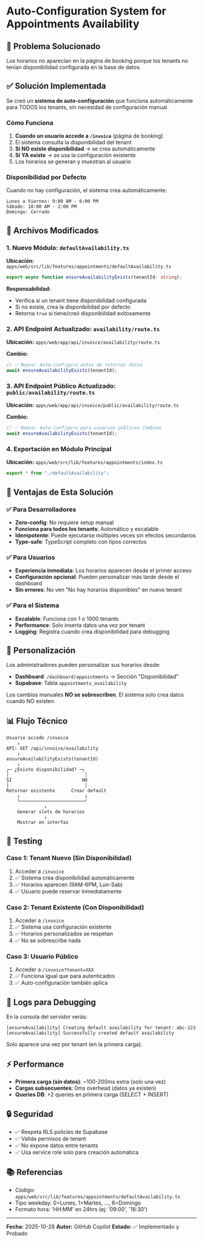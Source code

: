 # Auto-Configuration System for Appointments Availability

## 🎯 Problema Solucionado

Los horarios no aparecían en la página de booking porque los tenants no tenían disponibilidad configurada en la base de datos.

## ✅ Solución Implementada

Se creó un **sistema de auto-configuración** que funciona automáticamente para TODOS los tenants, sin necesidad de configuración manual.

### Cómo Funciona

1. **Cuando un usuario accede a `/invoice`** (página de booking)
2. El sistema consulta la disponibilidad del tenant
3. **Si NO existe disponibilidad** → se crea automáticamente
4. **Si YA existe** → se usa la configuración existente
5. Los horarios se generan y muestran al usuario

### Disponibilidad por Defecto

Cuando no hay configuración, el sistema crea automáticamente:

```
Lunes a Viernes: 9:00 AM - 6:00 PM
Sábado: 10:00 AM - 2:00 PM
Domingo: Cerrado
```

## 📁 Archivos Modificados

### 1. Nuevo Módulo: `defaultAvailability.ts`

**Ubicación:** `apps/web/src/lib/features/appointments/defaultAvailability.ts`

```typescript
export async function ensureAvailabilityExists(tenantId: string);
```

**Responsabilidad:**

- Verifica si un tenant tiene disponibilidad configurada
- Si no existe, crea la disponibilidad por defecto
- Retorna `true` si tiene/creó disponibilidad exitosamente

### 2. API Endpoint Actualizado: `availability/route.ts`

**Ubicación:** `apps/web/app/api/invoice/availability/route.ts`

**Cambio:**

```typescript
// ✅ Nuevo: Auto-configura antes de retornar datos
await ensureAvailabilityExists(tenantId);
```

### 3. API Endpoint Público Actualizado: `public/availability/route.ts`

**Ubicación:** `apps/web/app/api/invoice/public/availability/route.ts`

**Cambio:**

```typescript
// ✅ Nuevo: Auto-configura para usuarios públicos también
await ensureAvailabilityExists(tenantId);
```

### 4. Exportación en Módulo Principal

**Ubicación:** `apps/web/src/lib/features/appointments/index.ts`

```typescript
export * from "./defaultAvailability";
```

## 🚀 Ventajas de Esta Solución

### ✅ Para Desarrolladores

- **Zero-config**: No requiere setup manual
- **Funciona para todos los tenants**: Automático y escalable
- **Idempotente**: Puede ejecutarse múltiples veces sin efectos secundarios
- **Type-safe**: TypeScript completo con tipos correctos

### ✅ Para Usuarios

- **Experiencia inmediata**: Los horarios aparecen desde el primer acceso
- **Configuración opcional**: Pueden personalizar más tarde desde el dashboard
- **Sin errores**: No ven "No hay horarios disponibles" en nuevo tenant

### ✅ Para el Sistema

- **Escalable**: Funciona con 1 o 1000 tenants
- **Performance**: Solo inserta datos una vez por tenant
- **Logging**: Registra cuando crea disponibilidad para debugging

## 🔧 Personalización

Los administradores pueden personalizar sus horarios desde:

- **Dashboard**: `/dashboard/appointments` → Sección "Disponibilidad"
- **Supabase**: Tabla `appointments_availability`

Los cambios manuales **NO se sobrescriben**. El sistema solo crea datos cuando NO existen.

## 📊 Flujo Técnico

```
Usuario accede /invoice
    ↓
API: GET /api/invoice/availability
    ↓
ensureAvailabilityExists(tenantId)
    ↓
┌─ ¿Existe disponibilidad? ─┐
│                            │
SÍ                          NO
│                            │
Retornar existente      Crear default
    ↓                        ↓
    └────────────────────────┘
              ↓
    Generar slots de horarios
              ↓
    Mostrar en interfaz
```

## 🧪 Testing

### Caso 1: Tenant Nuevo (Sin Disponibilidad)

1. Acceder a `/invoice`
2. ✅ Sistema crea disponibilidad automáticamente
3. ✅ Horarios aparecen (9AM-6PM, Lun-Sab)
4. ✅ Usuario puede reservar inmediatamente

### Caso 2: Tenant Existente (Con Disponibilidad)

1. Acceder a `/invoice`
2. ✅ Sistema usa configuración existente
3. ✅ Horarios personalizados se respetan
4. ✅ No se sobrescribe nada

### Caso 3: Usuario Público

1. Acceder a `/invoice?tenant=XXX`
2. ✅ Funciona igual que para autenticados
3. ✅ Auto-configuración también aplica

## 📝 Logs para Debugging

En la consola del servidor verás:

```
[ensureAvailability] Creating default availability for tenant: abc-123
[ensureAvailability] Successfully created default availability
```

Solo aparece una vez por tenant (en la primera carga).

## ⚡ Performance

- **Primera carga (sin datos)**: ~100-200ms extra (solo una vez)
- **Cargas subsecuentes**: 0ms overhead (datos ya existen)
- **Queries DB**: +2 queries en primera carga (SELECT + INSERT)

## 🔒 Seguridad

- ✅ Respeta RLS policies de Supabase
- ✅ Valida permisos de tenant
- ✅ No expone datos entre tenants
- ✅ Usa service role solo para creación automática

## 📚 Referencias

- Código: `apps/web/src/lib/features/appointments/defaultAvailability.ts`
- Tipo weekday: 0=Lunes, 1=Martes, ..., 6=Domingo
- Formato hora: 'HH:MM' en 24hrs (ej: '09:00', '18:30')

---

**Fecha:** 2025-10-28
**Autor:** GitHub Copilot
**Estado:** ✅ Implementado y Probado
